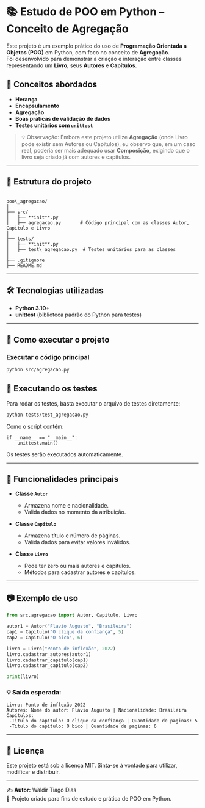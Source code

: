 
# 📚 Estudo de POO em Python – Conceito de Agregação

Este projeto é um exemplo prático do uso de **Programação Orientada a Objetos (POO)** em Python, com foco no conceito de **Agregação**.  
Foi desenvolvido para demonstrar a criação e interação entre classes representando um **Livro**, seus **Autores** e **Capítulos**.

## 🚀 Conceitos abordados
- **Herança**
- **Encapsulamento**
- **Agregação**
- **Boas práticas de validação de dados**
- **Testes unitários com `unittest`**

> 💡 Observação: Embora este projeto utilize **Agregação** (onde Livro pode existir sem Autores ou Capítulos), eu observo que, em um caso real, poderia ser mais adequado usar **Composição**, exigindo que o livro seja criado já com autores e capítulos.

---

## 📂 Estrutura do projeto
```

poo\_agregacao/
│
├── src/
│   ├── **init**.py
│   ├── agregacao.py       # Código principal com as classes Autor, Capitulo e Livro
│
├── tests/
│   ├── **init**.py
│   ├── test\_agregacao.py  # Testes unitários para as classes
│
├── .gitignore
├── README.md

````

---

## 🛠️ Tecnologias utilizadas
- **Python 3.10+**
- **unittest** (biblioteca padrão do Python para testes)

---

## 📜 Como executar o projeto

### Executar o código principal

```bash
python src/agregacao.py
```



## 🧪 Executando os testes

Para rodar os testes, basta executar o arquivo de testes diretamente:

```bash
python tests/test_agregacao.py
```

Como o script contém:

```
if __name__ == "__main__":
    unittest.main()
```

Os testes serão executados automaticamente.

---

## 📌 Funcionalidades principais

* **Classe `Autor`**

  * Armazena nome e nacionalidade.
  * Valida dados no momento da atribuição.

* **Classe `Capitulo`**

  * Armazena título e número de páginas.
  * Valida dados para evitar valores inválidos.

* **Classe `Livro`**

  * Pode ter zero ou mais autores e capítulos.
  * Métodos para cadastrar autores e capítulos.

---

## 📷 Exemplo de uso

```python
from src.agregacao import Autor, Capitulo, Livro

autor1 = Autor("Flavio Augusto", "Brasileira")
cap1 = Capitulo("O clique da confiança", 5)
cap2 = Capitulo("O bico", 6)

livro = Livro("Ponto de inflexão", 2022)
livro.cadastrar_autores(autor1)
livro.cadastrar_capitulo(cap1)
livro.cadastrar_capitulo(cap2)

print(livro)
```

### 💡 Saída esperada:

```
Livro: Ponto de inflexão 2022 
Autores: Nome do autor: Flavio Augusto | Nacionalidade: Brasileira 
Capítulos: 
 -Titulo do capítulo: O clique da confiança | Quantidade de paginas: 5
 -Titulo do capítulo: O bico | Quantidade de paginas: 6
```

---

## 📄 Licença

Este projeto está sob a licença MIT.
Sinta-se à vontade para utilizar, modificar e distribuir.

---

✍️ **Autor:** Waldir Tiago Dias\
💬 Projeto criado para fins de estudo e prática de POO em Python.

